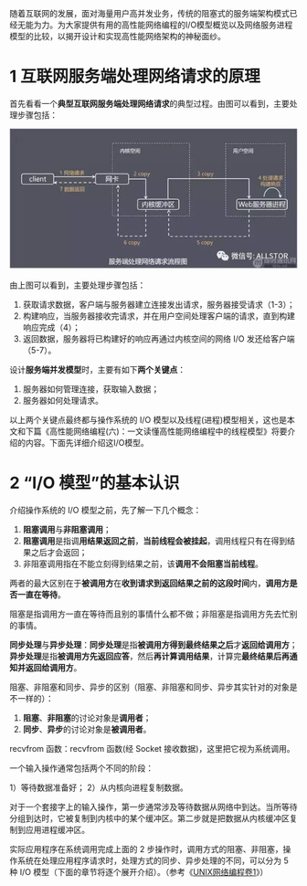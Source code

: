 随着互联网的发展，面对海量用户高并发业务，传统的阻塞式的服务端架构模式已经无能为力。为大家提供有用的高性能网络编程的I/O模型概览以及网络服务进程模型的比较，以揭开设计和实现高性能网络架构的神秘面纱。

# 1 互联网服务端处理网络请求的原理

首先看看一个**典型互联网服务端处理网络请求**的典型过程。由图可以看到，主要处理步骤包括：

![config](./images/1.jpeg)

由上图可以看到，主要处理步骤包括： 

1. 获取请求数据，客户端与服务器建立连接发出请求，服务器接受请求（1-3）；
2. 构建响应，当服务器接收完请求，并在用户空间处理客户端的请求，直到构建响应完成（4）；
3. 返回数据，服务器将已构建好的响应再通过内核空间的网络 I/O 发还给客户端（5-7）。

设计**服务端并发模型**时，主要有如下**两个关键点**： 

1. 服务器如何管理连接，获取输入数据；
2. 服务器如何处理请求。

以上两个关键点最终都与操作系统的 I/O 模型以及线程(进程)模型相关，这也是本文和下篇《高性能网络编程(六)：一文读懂高性能网络编程中的线程模型》将要介绍的内容。下面先详细介绍这I/O模型。

# 2 “I/O 模型”的基本认识

介绍操作系统的 I/O 模型之前，先了解一下几个概念： 

1) **阻塞调用**与**非阻塞调用**；
2) **阻塞调用**是指调**用结果返回之前**，**当前线程会被挂起**，调用线程只有在得到结果之后才会返回；
3) 非阻塞调用指在不能立刻得到结果之前，该**调用不会阻塞当前线程**。

两者的最大区别在于**被调用方**在**收到请求到返回结果之前的这段时间**内，**调用方是否一直在等待**。

阻塞是指调用方一直在等待而且别的事情什么都不做；非阻塞是指调用方先去忙别的事情。

**同步处理**与**异步处理**：**同步处理**是指**被调用方得到最终结果之后**才**返回给调用方**；**异步处理**是指**被调用方先返回应答**，然后**再计算调用结果**，计算完**最终结果后再通知并返回给调用方**。

阻塞、非阻塞和同步、异步的区别（阻塞、非阻塞和同步、异步其实针对的对象是不一样的）：

1) **阻塞**、**非阻塞**的讨论对象是**调用者**；
2) **同步**、**异步**的讨论对象是**被调用者**。

recvfrom 函数：recvfrom 函数(经 Socket 接收数据)，这里把它视为系统调用。

一个输入操作通常包括两个不同的阶段：

1）等待数据准备好；
2）从内核向进程复制数据。

对于一个套接字上的输入操作，第一步通常涉及等待数据从网络中到达。当所等待分组到达时，它被复制到内核中的某个缓冲区。第二步就是把数据从内核缓冲区复制到应用进程缓冲区。

实际应用程序在系统调用完成上面的 2 步操作时，调用方式的阻塞、非阻塞，操作系统在处理应用程序请求时，处理方式的同步、异步处理的不同，可以分为 5 种 I/O 模型（下面的章节将逐个展开介绍）。（参考《[UNIX网络编程卷1]()》）

